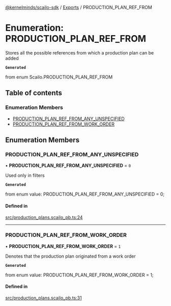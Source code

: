 [@kernelminds/scailo-sdk](../README.md) / [Exports](../modules.md) / PRODUCTION\_PLAN\_REF\_FROM

# Enumeration: PRODUCTION\_PLAN\_REF\_FROM

Stores all the possible references from which a production plan can be added

**`Generated`**

from enum Scailo.PRODUCTION_PLAN_REF_FROM

## Table of contents

### Enumeration Members

- [PRODUCTION\_PLAN\_REF\_FROM\_ANY\_UNSPECIFIED](PRODUCTION_PLAN_REF_FROM.md#production_plan_ref_from_any_unspecified)
- [PRODUCTION\_PLAN\_REF\_FROM\_WORK\_ORDER](PRODUCTION_PLAN_REF_FROM.md#production_plan_ref_from_work_order)

## Enumeration Members

### PRODUCTION\_PLAN\_REF\_FROM\_ANY\_UNSPECIFIED

• **PRODUCTION\_PLAN\_REF\_FROM\_ANY\_UNSPECIFIED** = ``0``

Used only in filters

**`Generated`**

from enum value: PRODUCTION_PLAN_REF_FROM_ANY_UNSPECIFIED = 0;

#### Defined in

[src/production_plans.scailo_pb.ts:24](https://github.com/scailo/ts-sdk/blob/c10a36b57201dfa5903d4b53efa1e62aa6208936/src/production_plans.scailo_pb.ts#L24)

___

### PRODUCTION\_PLAN\_REF\_FROM\_WORK\_ORDER

• **PRODUCTION\_PLAN\_REF\_FROM\_WORK\_ORDER** = ``1``

Denotes that the production plan originated from a work order

**`Generated`**

from enum value: PRODUCTION_PLAN_REF_FROM_WORK_ORDER = 1;

#### Defined in

[src/production_plans.scailo_pb.ts:31](https://github.com/scailo/ts-sdk/blob/c10a36b57201dfa5903d4b53efa1e62aa6208936/src/production_plans.scailo_pb.ts#L31)
